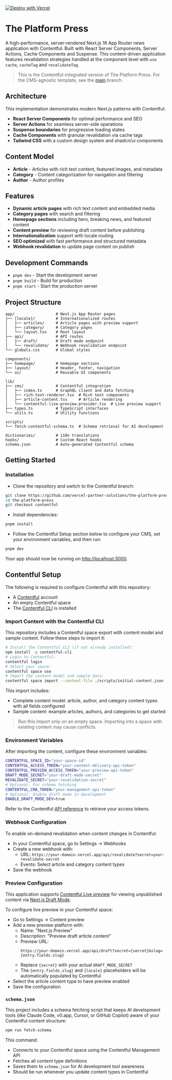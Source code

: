 [![Deploy with Vercel](https://vercel.com/button)](https://vercel.com/new/clone?repository-url=https%3A%2F%2Fgithub.com%2Fvercel-partner-solutions%2Fthe-platform-press%2Ftree%2Fcontentful&env=CONTENTFUL_SPACE_ID,CONTENTFUL_ACCESS_TOKEN,CONTENTFUL_PREVIEW_ACCESS_TOKEN,DRAFT_MODE_SECRET,REVALIDATE_SECRET,CONTENTFUL_CMA_TOKEN,ENABLE_DRAFT_MODE_DEV&project-name=the-platform-press&repository-name=the-platform-press&demo-title=The%20Platform%20Press&demo-description=A%20high%20performance%20content-driven%20Next.js%20application&demo-url=https%3A%2F%2Fthe-platform-press.vercel.app)

# The Platform Press

A high-performance, server-rendered Next.js 16 App Router news application with Contentful. Built with React Server Components, Server Actions, Cache Components and Suspense. This content-driven application features revalidation strategies handled at the component level with `use cache`, `cacheTag` and `revalidateTag`.

> This is the Contentful-integrated version of The Platform Press. For the CMS-agnostic template, see the [main](https://github.com/vercel-partner-solutions/the-platform-press/tree/main) branch.

## Architecture

This implementation demonstrates modern Next.js patterns with Contentful:

- **React Server Components** for optimal performance and SEO
- **Server Actions** for seamless server-side operations
- **Suspense boundaries** for progressive loading states
- **Cache Components** with granular revalidation via cache tags
- **Tailwind CSS** with a custom design system and shadcn/ui components

## Content Model

- **Article** - Articles with rich text content, featured images, and metadata
- **Category** - Content categorization for navigation and filtering
- **Author** - Author profiles

## Features

- **Dynamic article pages** with rich text content and embedded media
- **Category pages** with search and filtering
- **Homepage sections** including hero, breaking news, and featured content
- **Content preview** for reviewing draft content before publishing
- **Internationalization** support with locale routing
- **SEO optimized** with fast performance and structured metadata
- **Webhook revalidation** to update page content on publish

## Development Commands

- `pnpm dev` - Start the development server
- `pnpm build` - Build for production
- `pnpm start` - Start the production server

## Project Structure

```
app/                  # Next.js App Router pages
├── [locale]/         # Internationalized routes
│   ├── articles/     # Article pages with preview support
│   ├── category/     # Category pages
│   └── layout.tsx    # Root layout
├── api/              # API routes
│   ├── draft/        # Draft mode endpoint
│   └── revalidate/   # Webhook revalidation endpoint
└── globals.css       # Global styles

components/
├── homepage/         # Homepage sections
├── layout/           # Header, footer, navigation
└── ui/               # Reusable UI components

lib/
├── cms/              # Contentful integration
│   ├── index.ts      # GraphQL client and data fetching
│   ├── rich-text-renderer.tsx  # Rich text components
│   ├── article-content.tsx     # Article rendering
|   └── contentful-live-preview-provider.tsx  # Live preview support
├── types.ts          # TypeScript interfaces
└── utils.ts          # Utility functions

scripts/
└── fetch-contentful-schema.ts  # Schema retrieval for AI development

dictionaries/         # i18n translations
hooks/                # Custom React hooks
schema.json           # Auto-generated Contentful schema
```

## Getting Started

### Installation

- Clone the repository and switch to the Contentful branch:

```bash
git clone https://github.com/vercel-partner-solutions/the-platform-press.git
cd the-platform-press
git checkout contentful
```

- Install dependencies:

```bash
pnpm install
```

- Follow the Contentful Setup section below to configure your CMS, set your environment variables, and then run:

```bash
pnpm dev
```

Your app should now be running on [http://localhost:3000](http://localhost:3000).

## Contentful Setup

The following is required to configure Contentful with this repository:

- A [Contentful](https://www.contentful.com) account
- An empty Contentful space
- The [Contentful CLI](https://www.contentful.com/developers/docs/tutorials/cli/) is installed

### Import Content with the Contentful CLI

This repository includes a Contentful space export with content model and sample content. Follow these steps to import it:

```bash
# Install the Contentful CLI (if not already installed):
npm install -g contentful-cli
# Login to Contentful:
contentful login
# Select your space:
contentful space use
# Import the content model and sample data:
contentful space import --content-file ./scripts/initial-content.json
```

This import includes:

- Complete content model: article, author, and category content types with all fields configured
- Sample content: example articles, authors, and categories to get started

> Run this import only on an empty space. Importing into a space with existing content may cause conflicts.

### Environment Variables

After importing the content, configure these environment variables:

```bash
CONTENTFUL_SPACE_ID="your-space-id"
CONTENTFUL_ACCESS_TOKEN="your-content-delivery-api-token"
CONTENTFUL_PREVIEW_ACCESS_TOKEN="your-preview-api-token"
DRAFT_MODE_SECRET="your-draft-mode-secret"
REVALIDATE_SECRET="your-revalidation-secret"
# Optional: For schema fetching
CONTENTFUL_CMA_TOKEN="your-management-api-token"
# Optional: Enable draft mode in development
ENABLE_DRAFT_MODE_DEV=true
```

Refer to the Contentful [API reference](https://www.contentful.com/developers/docs/references/) to retrieve your access tokens.

### Webhook Configuration

To enable on-demand revalidation when content changes in Contentful:

- In your Contentful space, go to Settings → Webhooks
- Create a new webhook with:
  - URL: `https://your-domain.vercel.app/api/revalidate?secret=your-revalidate-secret`
  - Events: Select article and category content types
- Save the webhook

### Preview Configuration

This application supports [Contentful Live preview](https://www.contentful.com/developers/docs/tutorials/preview/live-preview/) for viewing unpublished content via [Next.js Draft Mode](https://nextjs.org/docs/app/guides/draft-mode).

To configure live preview in your Contentful space:

- Go to Settings → Content preview
- Add a new preview platform with:
  - Name: "Next.js Preview"
  - Description: "Preview draft article content"
  - Preview URL:
    ```
    https://your-domain.vercel.app/api/draft?secret={secret}&slug={entry.fields.slug}
    ```
  - Replace `{secret}` with your actual `DRAFT_MODE_SECRET`
  - The `{entry.fields.slug}` and `{locale}` placeholders will be automatically populated by Contentful
- Select the article content type to have preview enabled
- Save the configuration

### `schema.json`

This project includes a schema fetching script that keeps AI development tools (like Claude Code, v0.app, Cursor, or GitHub Copilot) aware of your Contentful content structure:

```bash
npm run fetch-schema
```

This command:

- Connects to your Contentful space using the Contentful Management API
- Fetches all content type definitions
- Saves them to `schema.json` for AI development tool awareness
- Should be run whenever you update content types in Contentful
